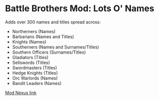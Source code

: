 # Battle Brothers Mod: Lots O' Names
Adds over 300 names and titles spread across:
- Northerners (Names)
- Barbarians (Names and Titles)
- Knights (Names)
- Southerners (Names and Surnames/Titles)
- Southern Officers (Surnames/Titles)
- Gladiators (Titles)
- Sellswords (Titles)
- Swordmasters (Titles)
- Hedge Knights (Titles)
- Orc Warlords (Names)
- Bandit Leaders (Names)

[Mod Nexus link](https://www.nexusmods.com/battlebrothers/mods/659)
